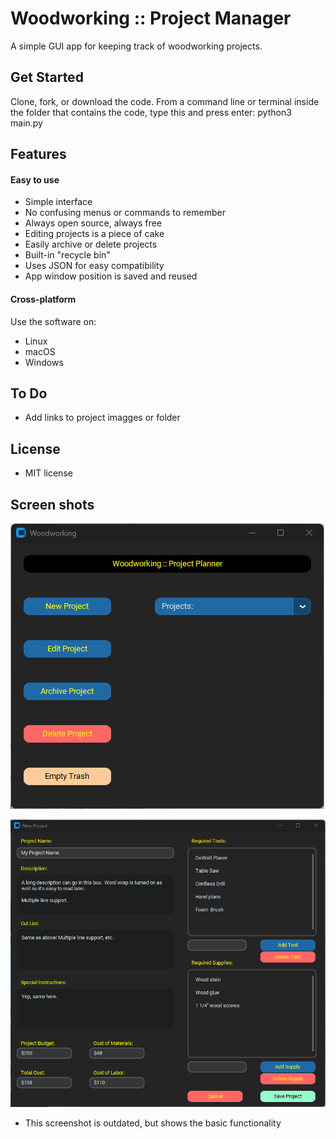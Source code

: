 
  # Woodworking :: Project Manager  
  A simple GUI app for keeping track of woodworking projects.  
  
  ## Get Started  
  Clone, fork, or download the code. From a command line or terminal inside the folder that contains the code, type this and press enter:  python3 main.py  
  
  ## Features
      
  #### Easy to use
   - Simple interface
   - No confusing menus or commands to remember
   - Always open source, always free
   - Editing projects is a piece of cake
   - Easily archive or delete projects
   - Built-in "recycle bin"
   - Uses JSON for easy compatibility
   - App window position is saved and reused

  #### Cross-platform 
   Use the software on:
   - Linux
   - macOS
   - Windows

  ## To Do
   - Add links to project imagges or folder

  ## License
  - MIT license

  ## Screen shots
  ![Screenshot](images/ss1.png)
  
  ![Screenshot](images/ss2.png)
   - This screenshot is outdated, but shows the basic functionality
